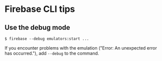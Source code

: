 # Firebase CLI tips

## Use the debug mode

```
$ firebase --debug emulators:start ...
```

If you encounter problems with the emulation ("Error: An unexpected error has occurred."), add `--debug` to the command.

<!-- hmm... then what; show output here? -->
